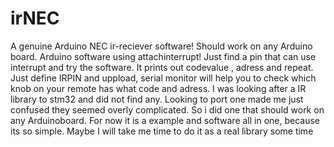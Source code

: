 # irNEC
A genuine Arduino NEC ir-reciever software! Should  work on any Arduino board.
Arduino software using attachinterrupt!
Just find a pin that can use interrupt and try the software.
It prints out codevalue , adress and  repeat.
Just define IRPIN and uppload, serial monitor will help you to check which knob on your remote has what code and adress.
I was looking after a IR library to stm32 and did not find any. Looking to port one made me just confused they seemed overly complicated.
So i did one that should work on any Arduinoboard. For now it is a example and software all in one, because its so simple.
Maybe I will take me time to do it as a real library some time 

